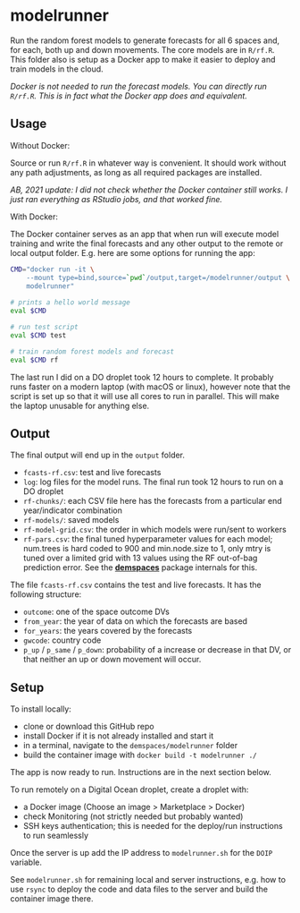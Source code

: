 modelrunner
===========

Run the random forest models to generate forecasts for all 6 spaces and, for each, both up and down movements. The core models are in `R/rf.R`. This folder also is setup as a Docker app to make it easier to deploy and train models in the cloud. 

*Docker is not needed to run the forecast models. You can directly run `R/rf.R`. This is in fact what the Docker app does and equivalent.*

## Usage

Without Docker:

Source or run `R/rf.R` in whatever way is convenient. It should work without any path adjustments, as long as all required packages are installed. 

_AB, 2021 update: I did not check whether the Docker container still works. I just ran everything as RStudio jobs, and that worked fine._

With Docker:

The Docker container serves as an app that when run will execute model training and write the final forecasts and any other output to the remote or local output folder. E.g. here are some options for running the app:

```bash
CMD="docker run -it \
    --mount type=bind,source=`pwd`/output,target=/modelrunner/output \
    modelrunner"
    
# prints a hello world message
eval $CMD 

# run test script
eval $CMD test

# train random forest models and forecast
eval $CMD rf
```

The last run I did on a DO droplet took 12 hours to complete. It probably runs faster on a modern laptop (with macOS or linux), however note that the script is set up so that it will use all cores to run in parallel. This will make the laptop unusable for anything else. 

## Output

The final output will end up in the `output` folder. 

- `fcasts-rf.csv`: test and live forecasts
- `log`: log files for the model runs. The final run took 12 hours to run on a DO droplet
- `rf-chunks/`: each CSV file here has the forecasts from a particular end year/indicator combination
- `rf-models/`: saved models
- `rf-model-grid.csv`: the order in which models were run/sent to workers
- `rf-pars.csv`: the final tuned hyperparameter values for each model; num.trees is hard coded to 900 and min.node.size to 1, only mtry is tuned over a limited grid with 13 values using the RF out-of-bag prediction error. See the [**demspaces**](https://github.com/andybega/demspaces) package internals for this. 

The file `fcasts-rf.csv` contains the test and live forecasts. It has the following structure:

- `outcome`: one of the space outcome DVs
- `from_year`: the year of data on which the forecasts are based
- `for_years`: the years covered by the forecasts
- `gwcode`: country code
- `p_up` / `p_same` / `p_down`: probability of a increase or decrease in that DV, or that neither an up or down movement will occur. 

## Setup

To install locally:

- clone or download this GitHub repo
- install Docker if it is not already installed and start it
- in a terminal, navigate to the `demspaces/modelrunner` folder
- build the container image with `docker build -t modelrunner ./`

The app is now ready to run. Instructions are in the next section below. 

To run remotely on a Digital Ocean droplet, create a droplet with:

- a Docker image (Choose an image > Marketplace > Docker)
- check Monitoring (not strictly needed but probably wanted)
- SSH keys authentication; this is needed for the deploy/run instructions to run seamlessly

Once the server is up add the IP address to `modelrunner.sh` for the `DOIP` variable.

See `modelrunner.sh` for remaining local and server instructions, e.g. how to use `rsync` to deploy the code and data files to the server and build the container image there. 
